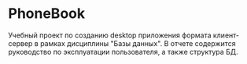 # PhoneBook
Учебный проект по созданию desktop приложения формата клиент-сервер в рамках дисциплины "Базы данных".
В отчете содержится руководство по эксплуатации пользователя, а также структура БД.
